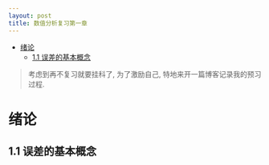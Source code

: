 ```yaml
---
layout: post
title: 数值分析复习第一章
---
```


<!-- TOC -->

- [绪论](#%e7%bb%aa%e8%ae%ba)
  - [1.1 误差的基本概念](#11-%e8%af%af%e5%b7%ae%e7%9a%84%e5%9f%ba%e6%9c%ac%e6%a6%82%e5%bf%b5)

<!-- /TOC -->

> 考虑到再不复习就要挂科了, 为了激励自己, 特地来开一篇博客记录我的预习过程.

# 绪论

## 1.1 误差的基本概念

